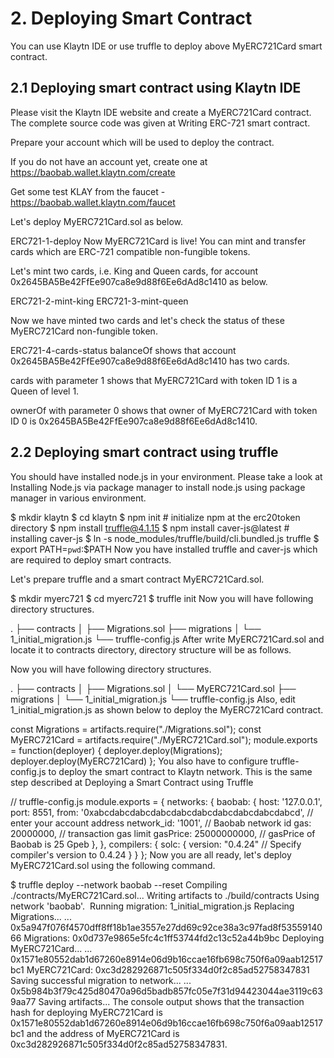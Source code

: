 # 2. Deploying Smart Contract

You can use Klaytn IDE or use truffle to deploy above MyERC721Card smart contract.

## 2.1 Deploying smart contract using Klaytn IDE
Please visit the Klaytn IDE website and create a MyERC721Card contract. The complete source code was given at Writing ERC-721 smart contract.

Prepare your account which will be used to deploy the contract. 

If you do not have an account yet, create one at https://baobab.wallet.klaytn.com/create​

Get some test KLAY from the faucet - https://baobab.wallet.klaytn.com/faucet​

Let's deploy MyERC721Card.sol as below.


ERC721-1-deploy
Now MyERC721Card is live! You can mint and transfer cards which are ERC-721 compatible non-fungible tokens.

Let's mint two cards, i.e. King and Queen cards, for account 0x2645BA5Be42FfEe907ca8e9d88f6Ee6dAd8c1410 as below.

​ERC721-2-mint-king ERC721-3-mint-queen​

Now we have minted two cards and let's check the status of these MyERC721Card non-fungible token.


ERC721-4-cards-status
balanceOf shows that account 0x2645BA5Be42FfEe907ca8e9d88f6Ee6dAd8c1410 has two cards.

cards with parameter 1 shows that MyERC721Card with token ID 1 is a Queen of level 1.

ownerOf with parameter 0 shows that owner of MyERC721Card with token ID 0 is 0x2645BA5Be42FfEe907ca8e9d88f6Ee6dAd8c1410.

## 2.2 Deploying smart contract using truffle
You should have installed node.js in your environment. Please take a look at Installing Node.js via package manager to install node.js using package manager in various environment.

$ mkdir klaytn
$ cd klaytn
$ npm init # initialize npm at the erc20token directory
$ npm install truffle@4.1.15
$ npm install caver-js@latest # installing caver-js
$ ln -s node_modules/truffle/build/cli.bundled.js truffle
$ export PATH=`pwd`:$PATH
Now you have installed truffle and caver-js which are required to deploy smart contracts.

Let's prepare truffle and a smart contract MyERC721Card.sol.

$ mkdir myerc721
$ cd myerc721
$ truffle init
Now you will have following directory structures.

.
├── contracts
│   ├── Migrations.sol
├── migrations
│   └── 1_initial_migration.js
└── truffle-config.js
After write MyERC721Card.sol and locate it to contracts directory, directory structure will be as follows.

Now you will have following directory structures.

.
├── contracts
│   ├── Migrations.sol
│   └── MyERC721Card.sol
├── migrations
│   └── 1_initial_migration.js
└── truffle-config.js
Also, edit 1_initial_migration.js as shown below to deploy the MyERC721Card contract.

const Migrations = artifacts.require("./Migrations.sol");
const MyERC721Card = artifacts.require("./MyERC721Card.sol");
module.exports = function(deployer) {
  deployer.deploy(Migrations);
  deployer.deploy(MyERC721Card)
};
You also have to configure truffle-config.js to deploy the smart contract to Klaytn network. This is the same step described at Deploying a Smart Contract using Truffle​

// truffle-config.js
module.exports = {
    networks: {
        baobab: {
            host: '127.0.0.1',
            port: 8551,
            from: '0xabcdabcdabcdabcdabcdabcdabcdabcdabcdabcd', // enter your account address
            network_id: '1001', // Baobab network id
            gas: 20000000, // transaction gas limit
            gasPrice: 25000000000, // gasPrice of Baobab is 25 Gpeb
        },
    },
    compilers: {
      solc: {
        version: "0.4.24"    // Specify compiler's version to 0.4.24
      }
  }
};
Now you are all ready, let's deploy MyERC721Card.sol using the following command.

$ truffle deploy --network baobab --reset
Compiling ./contracts/MyERC721Card.sol...
Writing artifacts to ./build/contracts
​
Using network 'baobab'.
​
Running migration: 1_initial_migration.js
  Replacing Migrations...
  ... 0x5a947f076f4570dff8ff18b1ae3557e27dd69c92ce38a3c97fad8f5355914066
  Migrations: 0x0d737e9865e5fc4c1ff53744fd2c13c52a44b9bc
  Deploying MyERC721Card...
  ... 0x1571e80552dab1d67260e8914e06d9b16ccae16fb698c750f6a09aab12517bc1
  MyERC721Card: 0xc3d282926871c505f334d0f2c85ad52758347831
Saving successful migration to network...
  ... 0x5b984b3f79c425d80470a96d5badb857fc05e7f31d94423044ae3119c639aa77
Saving artifacts...
The console output shows that the transaction hash for deploying MyERC721Card is 0x1571e80552dab1d67260e8914e06d9b16ccae16fb698c750f6a09aab12517bc1 and the address of MyERC721Card is 0xc3d282926871c505f334d0f2c85ad52758347831.
